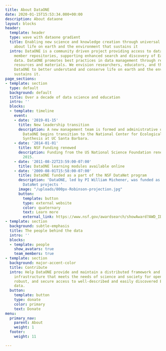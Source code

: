```yaml
---
title: About DataONE
date: 2020-01-15T15:53:34.000+00:00
description: About dataone
layout: blocks
header:
  template: header
  type: wave with dataone gradient
  title: Enabling new science and knowledge creation through universal access to data
    about life on earth and the environment that sustains it
  intro: DataONE is a community driven project providing access to data across multiple
    member repositories, supporting enhanced search and discovery of Earth and environmental
    data. DataONE promotes best practices in data management through responsive educational
    resources and materials. We envision researchers, educators, and the public using
    DataONE to better understand and conserve life on earth and the environment that
    sustains it.
page_sections:
- template: section
  type: default
  background: default
  title: Over a decade of data science and education
  intro: ''
  blocks:
  - template: timeline
    event:
    - date: '2019-01-15'
      title: New leadership transition
      description: A new management team is formed and administrative oversight of
        DataONE begins transition to the National Center for Ecological Analysis and
        Synthesis at UC Santa Barbara.
    - date: '2014-01-01'
      title: NSF Funding renewed
      description: Funding from the US National Science Foundation renewed through
        2015.
    - date: '2011-08-22T23:59:00-07:00'
      title: DataONE learning modules available online
    - date: '2009-08-01T15:58:00-07:00'
      title: DataONE funded as a part of the NSF DataNet program
      description: 'DataONE, led by PI William Michener, was funded as one of two
        DataNet projects '
      image: "/uploads/800px-Robinson-projection.jpg"
      button:
        template: button
        type: external website
        color: quaternary
        text: Learn more
        external_link: https://www.nsf.gov/awardsearch/showAward?AWD_ID=0830944&HistoricalAwards=false
- template: section
  background: subtle-emphasis
  title: The people behind the data
  intro: ''
  blocks:
  - template: people
    show_avatars: true
    team_members: true
- template: section
  background: major-accent-color
  title: Contribute
  intro: Help DataONE provide and maintain a distributed framework and sustainable
    infrastructure that meets the needs of science and society for open, persistent,
    robust, and secure access to well-described and easily discovered Earth observational
    data.
  button:
    template: button
    type: donate
    color: primary
    text: Donate
menu:
  primary_nav:
    parent: About
    weight: 1
  footer:
    weight: 11

---
```

